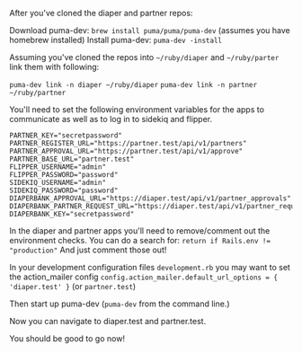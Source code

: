 After you've cloned the diaper and partner repos:

Download puma-dev: `brew install puma/puma/puma-dev` (assumes you have homebrew installed)
Install puma-dev: `puma-dev -install`

Assuming you've cloned the repos into `~/ruby/diaper` and `~/ruby/parter` link them with following:

`puma-dev link -n diaper ~/ruby/diaper`
`puma-dev link -n partner ~/ruby/partner`

You'll need to set the following environment variables for the apps to communicate as well as to log in to sidekiq and flipper.

```
PARTNER_KEY="secretpassword"
PARTNER_REGISTER_URL="https://partner.test/api/v1/partners"
PARTNER_APPROVAL_URL="https://partner.test/api/v1/approve"
PARTNER_BASE_URL="partner.test"
FLIPPER_USERNAME="admin"
FLIPPER_PASSWORD="password"
SIDEKIQ_USERNAME="admin"
SIDEKIQ_PASSWORD="password"
DIAPERBANK_APPROVAL_URL="https://diaper.test/api/v1/partner_approvals"
DIAPERBANK_PARTNER_REQUEST_URL="https://diaper.test/api/v1/partner_requests"
DIAPERBANK_KEY="secretpassword"
```

In the diaper and partner apps you'll need to remove/comment out the environment checks. You can do a search for: `return if Rails.env != "production"` And just comment those out!

In your development configuration files `development.rb` you may want to set the action_mailer config `config.action_mailer.default_url_options = { 'diaper.test' }` (or `partner.test`)

Then start up puma-dev (`puma-dev` from the command line.)

Now you can navigate to diaper.test and partner.test.

You should be good to go now!
